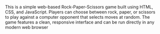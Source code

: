 This is a simple web-based Rock-Paper-Scissors game built using HTML, CSS, and JavaScript. Players can choose between rock, paper, or scissors to play against a computer opponent that selects moves at random. The game features a clean, responsive interface and can be run directly in any modern web browser
